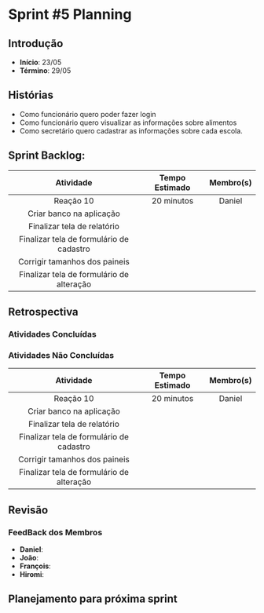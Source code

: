 ﻿# Sprint #5 Planning

## Introdução

- **Início**: 23/05
- **Término**: 29/05

## Histórias

- Como funcionário quero poder fazer login
- Como funcionário quero visualizar as informações sobre alimentos
- Como secretário quero cadastrar as informações sobre cada escola.

## Sprint Backlog:

| Atividade                                      | Tempo Estimado | Membro(s)     |
|:----------------------------------------------:|:--------------:|:-------------:|
| Reação 10                                      | 20 minutos     | Daniel        |
| Criar banco na aplicação                       |          |         |	
| Finalizar tela de relatório                    |      |         |
| Finalizar tela de formulário de cadastro       |          |       |
| Corrigir tamanhos dos paineis                  |          |           |
| Finalizar tela de formulário de alteração      |      |           |

## Retrospectiva

### Atividades Concluídas



### Atividades Não Concluídas

| Atividade                                      | Tempo Estimado | Membro(s)     |
|:----------------------------------------------:|:--------------:|:-------------:|
| Reação 10                                      | 20 minutos     | Daniel        |
| Criar banco na aplicação                       |          |         |	
| Finalizar tela de relatório                    |      |         |
| Finalizar tela de formulário de cadastro       |          |       |
| Corrigir tamanhos dos paineis                  |          |           |
| Finalizar tela de formulário de alteração      |      |           |

## Revisão



### FeedBack dos Membros

- **Daniel**:
- **João**:
- **François**:
- **Hiromi**:

## Planejamento para próxima sprint

